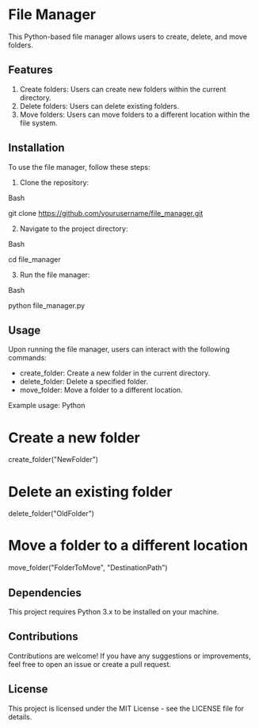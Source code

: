 # File Manager

This Python-based file manager allows users to create, delete, and move folders.

## Features

1. Create folders: Users can create new folders within the current directory.
2. Delete folders: Users can delete existing folders.
3. Move folders: Users can move folders to a different location within the file system.

## Installation

To use the file manager, follow these steps:

1. Clone the repository:
   
Bash

   git clone https://github.com/yourusername/file_manager.git
   

2. Navigate to the project directory:
   
Bash

   cd file_manager
   

3. Run the file manager:
   
Bash

   python file_manager.py
   

## Usage

Upon running the file manager, users can interact with the following commands:

- create_folder: Create a new folder in the current directory.
- delete_folder: Delete a specified folder.
- move_folder: Move a folder to a different location.

Example usage:
Python

# Create a new folder
create_folder("NewFolder")

# Delete an existing folder
delete_folder("OldFolder")

# Move a folder to a different location
move_folder("FolderToMove", "DestinationPath")

## Dependencies

This project requires Python 3.x to be installed on your machine.

## Contributions

Contributions are welcome! If you have any suggestions or improvements, feel free to open an issue or create a pull request.

## License

This project is licensed under the MIT License - see the LICENSE file for details.
